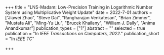 +++
title = "LNS-Madam: Low-Precision Training in Logarithmic Number System using Multiplicative Weight Update"
date = 2022-7-01
authors = ["Jiawei Zhao", "Steve Dai", "Rangharajan Venkatesan", "Brian Zimmer",  "Mustafa Ali", "Ming-Yu Liu", "Brucek Khailany", "William J. Dally", "Anima Anandkumar"]
publication_types = ["1"]
abstract = ""
selected = true
publication = "In *IEEE Transactions on Computers, 2022*."
publication_short = "In *IEEE TC*"

+++

